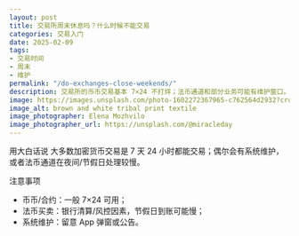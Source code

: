 ```yaml
---
layout: post
title: 交易所周末休息吗？什么时候不能交易
categories: 交易入门
date: 2025-02-09
tags:
- 交易时间
- 周末
- 维护
permalink: "/do-exchanges-close-weekends/"
description: 交易所的币币交易基本 7×24 不打烊；法币通道和部分业务可能有维护窗口。
image: https://images.unsplash.com/photo-1602272367965-c762564d2932?crop=entropy&cs=tinysrgb&fit=max&fm=jpg&ixid=M3w4MDE0MTh8MHwxfHNlYXJjaHw2fHxjcnlwdG8tZXhjaGFuZ2UtdHJhZGluZy1ob3Vyc3xlbnwwfDB8fHwxNzU3MzE5NDU1fDA&ixlib=rb-4.1.0&q=80&w=1080
image_alt: brown and white tribal print textile
image_photographer: Elena Mozhvilo
image_photographer_url: https://unsplash.com/@miracleday
---
```

用大白话说
大多数加密货币交易是 7 天 24 小时都能交易；偶尔会有系统维护，或者法币通道在夜间/节假日处理较慢。

注意事项
- 币币/合约：一般 7×24 可用；
- 法币买卖：银行清算/风控因素，节假日到账可能慢；
- 系统维护：留意 App 弹窗或公告。


